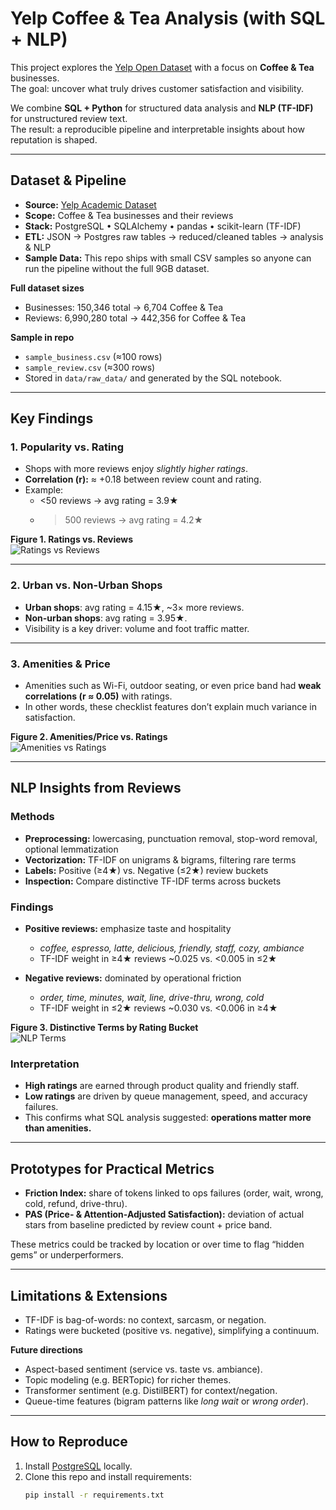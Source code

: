 # Yelp Coffee & Tea Analysis (with SQL + NLP)

This project explores the [Yelp Open Dataset](https://www.yelp.com/dataset) with a focus on **Coffee & Tea** businesses.  
The goal: uncover what truly drives customer satisfaction and visibility.  

We combine **SQL + Python** for structured data analysis and **NLP (TF-IDF)** for unstructured review text.  
The result: a reproducible pipeline and interpretable insights about how reputation is shaped.

---

## Dataset & Pipeline

- **Source:** [Yelp Academic Dataset](https://www.yelp.com/dataset)
- **Scope:** Coffee & Tea businesses and their reviews  
- **Stack:** PostgreSQL • SQLAlchemy • pandas • scikit-learn (TF-IDF)  
- **ETL:** JSON → Postgres raw tables → reduced/cleaned tables → analysis & NLP  
- **Sample Data:** This repo ships with small CSV samples so anyone can run the pipeline without the full 9GB dataset.

**Full dataset sizes**
- Businesses: 150,346 total → 6,704 Coffee & Tea  
- Reviews: 6,990,280 total → 442,356 for Coffee & Tea  

**Sample in repo**
- `sample_business.csv` (≈100 rows)  
- `sample_review.csv` (≈300 rows)  
- Stored in `data/raw_data/` and generated by the SQL notebook.  

---

## Key Findings

### 1. Popularity vs. Rating
- Shops with more reviews enjoy *slightly higher ratings*.  
- **Correlation (r):** ≈ +0.18 between review count and rating.  
- Example:  
  - <50 reviews → avg rating = 3.9★  
  - >500 reviews → avg rating = 4.2★  

**Figure 1. Ratings vs. Reviews**  
![Ratings vs Reviews](report/ratings_vs_reviews.png)

---

### 2. Urban vs. Non-Urban Shops
- **Urban shops**: avg rating = 4.15★, ~3× more reviews.  
- **Non-urban shops**: avg rating = 3.95★.  
- Visibility is a key driver: volume and foot traffic matter.  

---

### 3. Amenities & Price
- Amenities such as Wi-Fi, outdoor seating, or even price band had **weak correlations (r ≈ 0.05)** with ratings.  
- In other words, these checklist features don’t explain much variance in satisfaction.  

**Figure 2. Amenities/Price vs. Ratings**  
![Amenities vs Ratings](report/amenities_vs_ratings.png)

---

## NLP Insights from Reviews

### Methods
- **Preprocessing:** lowercasing, punctuation removal, stop-word removal, optional lemmatization  
- **Vectorization:** TF-IDF on unigrams & bigrams, filtering rare terms  
- **Labels:** Positive (≥4★) vs. Negative (≤2★) review buckets  
- **Inspection:** Compare distinctive TF-IDF terms across buckets  

### Findings
- **Positive reviews:** emphasize taste and hospitality  
  - *coffee, espresso, latte, delicious, friendly, staff, cozy, ambiance*  
  - TF-IDF weight in ≥4★ reviews ~0.025 vs. <0.005 in ≤2★  

- **Negative reviews:** dominated by operational friction  
  - *order, time, minutes, wait, line, drive-thru, wrong, cold*  
  - TF-IDF weight in ≤2★ reviews ~0.030 vs. <0.006 in ≥4★  

**Figure 3. Distinctive Terms by Rating Bucket**  
![NLP Terms](report/nlp_terms.png)

### Interpretation
- **High ratings** are earned through product quality and friendly staff.  
- **Low ratings** are driven by queue management, speed, and accuracy failures.  
- This confirms what SQL analysis suggested: **operations matter more than amenities.**

---

## Prototypes for Practical Metrics

- **Friction Index:** share of tokens linked to ops failures (order, wait, wrong, cold, refund, drive-thru).  
- **PAS (Price- & Attention-Adjusted Satisfaction):** deviation of actual stars from baseline predicted by review count + price band.  

These metrics could be tracked by location or over time to flag “hidden gems” or underperformers.

---

## Limitations & Extensions

- TF-IDF is bag-of-words: no context, sarcasm, or negation.  
- Ratings were bucketed (positive vs. negative), simplifying a continuum.  

**Future directions**
- Aspect-based sentiment (service vs. taste vs. ambiance).  
- Topic modeling (e.g. BERTopic) for richer themes.  
- Transformer sentiment (e.g. DistilBERT) for context/negation.  
- Queue-time features (bigram patterns like *long wait* or *wrong order*).  

---

## How to Reproduce

1. Install [PostgreSQL](https://www.postgresql.org/download/) locally.  
2. Clone this repo and install requirements:  
   ```bash
   pip install -r requirements.txt
